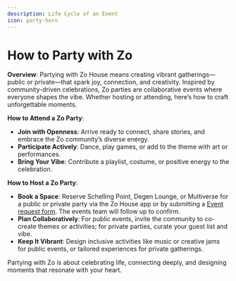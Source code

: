 ```yaml
---
description: Life Cycle of an Event
icon: party-horn
---
```


# How to Party with Zo

**Overview**: Partying with Zo House means creating vibrant gatherings—public or private—that spark joy, connection, and creativity. Inspired by community-driven celebrations, Zo parties are collaborative events where everyone shapes the vibe. Whether hosting or attending, here’s how to craft unforgettable moments.

**How to Attend a Zo Party**:

* **Join with Openness**: Arrive ready to connect, share stories, and embrace the Zo community’s diverse energy.
* **Participate Actively**: Dance, play games, or add to the theme with art or performances.
* **Bring Your Vibe**: Contribute a playlist, costume, or positive energy to the celebration.

**How to Host a Zo Party**:

* **Book a Space**: Reserve Schelling Point, Degen Lounge, or Multiverse for a public or private party via the Zo House app or by submitting a [Event request form](https://zostel.typeform.com/to/LgcBfa0M). The events team will follow up to confirm.
* **Plan Collaboratively**: For public events, invite the community to co-create themes or activities; for private parties, curate your guest list and vibe.
* **Keep It Vibrant**: Design inclusive activities like music or creative jams for public events, or tailored experiences for private gatherings.

Partying with Zo is about celebrating life, connecting deeply, and designing moments that resonate with your heart.
